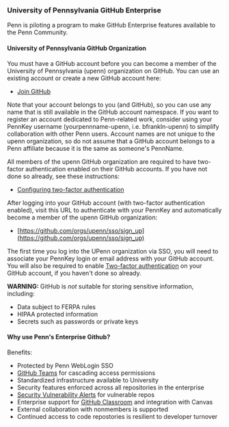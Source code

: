 ### University of Pennsylvania GitHub Enterprise

Penn is piloting a program to make GitHub Enterprise features available to the Penn Community.

#### University of Pennsylvania GitHub Organization

You must have a GitHub account before you can become a member of the University of Pennsylvania (upenn) organization on GitHub. You can use an existing account or create a new GitHub account here:

* [Join GitHub](https://github.com/join)

Note that your account belongs to you (and GitHub), so you can use any name that is still available in the GitHub account namespace. If you want to register an account dedicated to Penn-related work, consider using your PennKey username (yourpennname-upenn, i.e. bfrankln-upenn) to simplify collaboration with other Penn users. Account names are not unique to the upenn organization, so do not assume that a GitHub account belongs to a Penn affiliate because it is the same as someone's PennName.

All members of the upenn GitHub organization are required to have two-factor authentication enabled on their GitHub accounts. If you have not done so already, see these instructions:

* [Configuring two-factor authentication](https://docs.github.com/en/free-pro-team@latest/github/authenticating-to-github/configuring-two-factor-authentication)

After logging into your GitHub account (with two-factor authentication enabled), visit this URL to authenticate with your PennKey and automatically become a member of the upenn GitHub organization:

* [https://github.com/orgs/upenn/sso/sign_up](https://github.com/orgs/upenn/sso/sign_up)

The first time you log into the UPenn organization via SSO, you will need to associate your PennKey login or email address with your GitHub account. You will also be required to enable [Two-factor authentication](https://docs.github.com/en/free-pro-team@latest/github/authenticating-to-github/accessing-github-using-two-factor-authentication) on your GitHub account, if you haven't done so already.

**WARNING:** GitHub is *not* suitable for storing sensitive information, including:

* Data subject to FERPA rules
* HIPAA protected information
* Secrets such as passwords or private keys

#### Why use Penn's Enterprise Github?

Benefits:

* Protected by Penn WebLogin SSO
* [GitHub Teams](https://docs.github.com/en/free-pro-team@latest/github/setting-up-and-managing-organizations-and-teams/about-teams) for cascading access permissions
* Standardized infrastructure available to University
* Security features enforced across all repositories in the enterprise
* [Security Vulnerability Alerts](https://docs.github.com/en/free-pro-team@latest/github/managing-security-vulnerabilities/about-alerts-for-vulnerable-dependencies) for vulnerable repos
* Enterprise support for [GitHub Classroom](https://docs.github.com/en/free-pro-team@latest/education/manage-coursework-with-github-classroom/basics-of-setting-up-github-classroom) and integration with Canvas
* External collaboration with nonmembers is supported
* Continued access to code repostories is resilient to developer turnover

